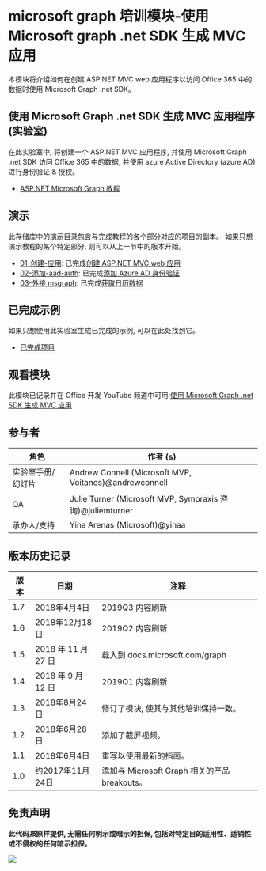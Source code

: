 # <a name="microsoft-graph-training-module---build-mvc-apps-with-the-microsoft-graph-net-sdk"></a>microsoft graph 培训模块-使用 Microsoft graph .net SDK 生成 MVC 应用

本模块将介绍如何在创建 ASP.NET MVC web 应用程序以访问 Office 365 中的数据时使用 Microsoft Graph .net SDK。

## <a name="lab---build-mvc-apps-with-the-microsoft-graph-net-sdk"></a>使用 Microsoft Graph .net SDK 生成 MVC 应用程序 (实验室)

在此实验室中, 将创建一个 ASP.NET MVC 应用程序, 并使用 Microsoft Graph .net SDK 访问 Office 365 中的数据, 并使用 azure Active Directory (azure AD) 进行身份验证 & 授权。

- [ASP.NET Microsoft Graph 教程](https://docs.microsoft.com/graph/training/aspnet-tutorial)

## <a name="demos"></a>演示

此存储库中的[演示](./Demos)目录包含与完成教程的各个部分对应的项目的副本。 如果只想演示教程的某个特定部分, 则可以从上一节中的版本开始。

- [01-创建-应用](Demos/01-create-app): 已完成[创建 ASP.NET MVC web 应用](https://docs.microsoft.com/graph/training/aspnet-tutorial?tutorial-step=1)
- [02-添加-aad-auth](Demos/02-add-aad-auth): 已完成[添加 Azure AD 身份验证](https://docs.microsoft.com/graph/training/aspnet-tutorial?tutorial-step=3)
- [03-外接 msgraph](Demos/03-add-msgraph): 已完成[获取日历数据](https://docs.microsoft.com/graph/training/aspnet-tutorial?tutorial-step=4)

## <a name="completed-sample"></a>已完成示例

如果只想使用此实验室生成已完成的示例, 可以在此处找到它。

- [已完成项目](Demos/03-add-msgraph)

## <a name="watch-the-module"></a>观看模块

此模块已记录并在 Office 开发 YouTube 频道中可用:[使用 Microsoft Graph .net SDK 生成 MVC 应用](https://youtu.be/87_gpuFg1Wo)

## <a name="contributors"></a>参与者

|        角色         |                            作者 (s)                             |
| -------------------- | ---------------------------------------------------------------- |
| 实验室手册/幻灯片 | Andrew Connell (Microsoft MVP, Voitanos)@andrewconnell          |
| QA                   | Julie Turner (Microsoft MVP, Sympraxis 咨询)@juliemturner |
| 承办人/支持    | Yina Arenas (Microsoft)@yinaa                                   |

## <a name="version-history"></a>版本历史记录

| 版本 |        日期        |                       注释                       |
| ------- | ------------------ | ---------------------------------------------------- |
| 1.7     | 2018年4月4日      | 2019Q3 内容刷新                               |
| 1.6     | 2018年12月18日  | 2019Q2 内容刷新                               |
| 1.5     | 2018 年 11 月 27 日  | 载入到 docs.microsoft.com/graph                |
| 1.4     | 2018 年 9 月 12 日 | 2019Q1 内容刷新                               |
| 1.3     | 2018年8月24日    | 修订了模块, 使其与其他培训保持一致。 |
| 1.2     | 2018年6月28日      | 添加了截屏视频。                                    |
| 1.1     | 2018年6月4日      | 重写以使用最新的指南。                    |
| 1.0     | 约2017年11月24日 | 添加与 Microsoft Graph 相关的产品 breakouts。       |

## <a name="disclaimer"></a>免责声明

**此代码*按*原样提供, 无需任何明示或暗示的担保, 包括对特定目的适用性、适销性或不侵权的任何暗示担保。**

<img src="https://telemetry.sharepointpnp.com/msgraph-training-aspnetmvcapp" />